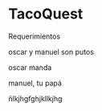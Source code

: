 # TacoQuest

Requerimientos


oscar y manuel son putos

oscar manda

manuel, tu papá

ñlkjhgfghjkllkjhg